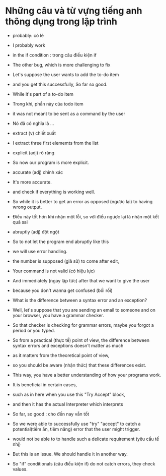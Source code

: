 # Những câu và từ vựng tiếng anh thông dụng trong lập trình

- probably: có lẽ
- I probably work

- in the if condition : trong câu điều kiện if

- The other bug, which is more challenging to fix

- Let's suppose the user wants to add the to-do item 

- and you get this successfully, So far so good.

- While it's part of a to-do item
- Trong khi, phần này của todo item

- it was not meant to be sent as a command by the user
- Nó đã có nghĩa là ...

- extract (v) chiết xuất 
- I extract three first elememts from the list

- explicit (adj) rõ ràng
- So now our program is more explicit.

- accurate (adj) chính xác
- It's more accurate.

- and check if everything is working well.

- So while it is better to get an error as opposed (ngược lại) to having wrong output.
- Điều này tốt hơn khi nhận một lỗi, so với điều ngược lại là nhận một kết quả sai

- abruptly (adj) đột ngột
- So to not let the program end abruptly like this

- we will use error handling.

- the number is supposed (giả sử) to come after edit,

- Your command is not valid (có hiệu lực)

- And immediately (ngay lập tức) after that we want to give the user

- because you don't wanna get confused (bối rối)

- What is the difference between a syntax error and an exception?

- Well, let's suppose that you are sending an email to someone and on your browser, you have a grammar checker.

- So that checker is checking for grammar errors, maybe you forgot a period or you typed.
 
- So from a practical (thực tế) point of view, the difference between syntax errors and exceptions doesn't matter as much 
- as it matters from the theoretical point of view,
- so you should be aware (nhận thức) that these differences exist.
- This way, you have a better understanding of how your programs work.
- It is beneficial in certain cases,
- such as in here when you use this "Try Accept" block,
- and then it has the actual Interpreter which interprets

- So far, so good : cho đến nay vẫn tốt     
- So we were able to successfully use "try" "accept"  to catch a potential(tiềm ẩn, tiêm năng) error that the user might trigger. 
- would not be able to to handle such a delicate requirement (yêu cầu tế nhị) 
- But this is an issue. We should handle it in another way.
- So "if" conditionals (câu điều kiện if) do not catch errors, they check values.
